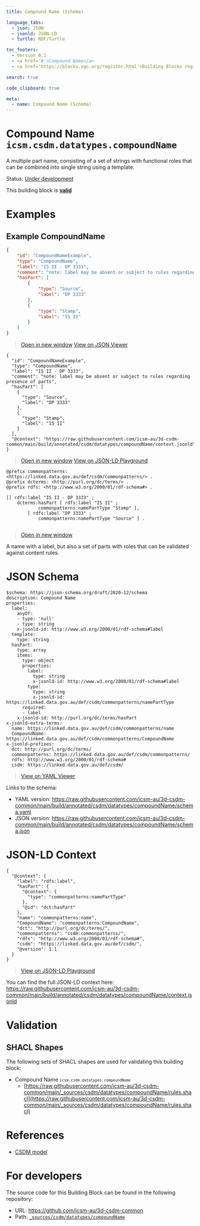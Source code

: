 ```yaml
---
title: Compound Name (Schema)

language_tabs:
  - json: JSON
  - jsonld: JSON-LD
  - turtle: RDF/Turtle

toc_footers:
  - Version 0.1
  - <a href='#'>Compound Name</a>
  - <a href='https://blocks.ogc.org/register.html'>Building Blocks register</a>

search: true

code_clipboard: true

meta:
  - name: Compound Name (Schema)
---
```



# Compound Name `icsm.csdm.datatypes.compoundName`

A multiple part name, consisting of a set of strings with functional roles that can be combined into single string using a template.

<p class="status">
    <span data-rainbow-uri="http://www.opengis.net/def/status">Status</span>:
    <a href="http://www.opengis.net/def/status/under-development" target="_blank" data-rainbow-uri>Under development</a>
</p>

<aside class="success">
This building block is <strong><a href="https://github.com/icsm-au/3d-csdm-common/blob/main/build/tests/csdm/datatypes/compoundName/" target="_blank">valid</a></strong>
</aside>

# Examples

## Example CompoundName



```json
{
    "id": "CompoundNameExample",
    "type": "CompoundName",
    "label": "IS II - DP 3333",
    "comment": "note: label may be absent or subject to rules regarding presence of parts",
    "hasPart": [
        {
            "type": "Source",
            "label": "DP 3333"
        },
        {
            "type": "Stamp",
            "label": "IS II"
        }
    ]
}
```

<blockquote class="lang-specific json">
  <p class="example-links">
    <a target="_blank" href="https://raw.githubusercontent.com/icsm-au/3d-csdm-common/main/build/tests/csdm/datatypes/compoundName/example_1_1.json">Open in new window</a>
    <a target="_blank" href="https://avillar.github.io/TreedocViewer/?dataParser=json&amp;dataUrl=https%3A%2F%2Fraw.githubusercontent.com%2Ficsm-au%2F3d-csdm-common%2Fmain%2Fbuild%2Ftests%2Fcsdm%2Fdatatypes%2FcompoundName%2Fexample_1_1.json&amp;expand=2&amp;option=%7B%22showTable%22%3A+false%7D">View on JSON Viewer</a></p>
</blockquote>




```jsonld
{
  "id": "CompoundNameExample",
  "type": "CompoundName",
  "label": "IS II - DP 3333",
  "comment": "note: label may be absent or subject to rules regarding presence of parts",
  "hasPart": [
    {
      "type": "Source",
      "label": "DP 3333"
    },
    {
      "type": "Stamp",
      "label": "IS II"
    }
  ],
  "@context": "https://raw.githubusercontent.com/icsm-au/3d-csdm-common/main/build/annotated/csdm/datatypes/compoundName/context.jsonld"
}
```

<blockquote class="lang-specific jsonld">
  <p class="example-links">
    <a target="_blank" href="https://raw.githubusercontent.com/icsm-au/3d-csdm-common/main/build/tests/csdm/datatypes/compoundName/example_1_1.jsonld">Open in new window</a>
    <a target="_blank" href="https://json-ld.org/playground/#json-ld=https%3A%2F%2Fraw.githubusercontent.com%2Ficsm-au%2F3d-csdm-common%2Fmain%2Fbuild%2Ftests%2Fcsdm%2Fdatatypes%2FcompoundName%2Fexample_1_1.jsonld">View on JSON-LD Playground</a>
</blockquote>




```turtle
@prefix commonpatterns: <https://linked.data.gov.au/def/csdm/commonpatterns/> .
@prefix dcterms: <http://purl.org/dc/terms/> .
@prefix rdfs: <http://www.w3.org/2000/01/rdf-schema#> .

[] rdfs:label "IS II - DP 3333" ;
    dcterms:hasPart [ rdfs:label "IS II" ;
            commonpatterns:namePartType "Stamp" ],
        [ rdfs:label "DP 3333" ;
            commonpatterns:namePartType "Source" ] .


```

<blockquote class="lang-specific turtle">
  <p class="example-links">
    <a target="_blank" href="https://raw.githubusercontent.com/icsm-au/3d-csdm-common/main/build/tests/csdm/datatypes/compoundName/example_1_1.ttl">Open in new window</a>
</blockquote>


A name with a label, but also a set of parts with roles that can be validated against content rules.


# JSON Schema

```yaml--schema
$schema: https://json-schema.org/draft/2020-12/schema
description: Compound Name
properties:
  label:
    anyOf:
    - type: 'null'
    - type: string
    x-jsonld-id: http://www.w3.org/2000/01/rdf-schema#label
  template:
    type: string
  hasPart:
    type: array
    items:
      type: object
      properties:
        label:
          type: string
          x-jsonld-id: http://www.w3.org/2000/01/rdf-schema#label
        type:
          type: string
          x-jsonld-id: https://linked.data.gov.au/def/csdm/commonpatterns/namePartType
      required:
      - label
    x-jsonld-id: http://purl.org/dc/terms/hasPart
x-jsonld-extra-terms:
  name: https://linked.data.gov.au/def/csdm/commonpatterns/name
  CompoundName: https://linked.data.gov.au/def/csdm/commonpatterns/CompoundName
x-jsonld-prefixes:
  dct: http://purl.org/dc/terms/
  commonpatterns: https://linked.data.gov.au/def/csdm/commonpatterns/
  rdfs: http://www.w3.org/2000/01/rdf-schema#
  csdm: https://linked.data.gov.au/def/csdm/

```

> <a target="_blank" href="https://avillar.github.io/TreedocViewer/?dataParser=yaml&amp;dataUrl=https%3A%2F%2Fraw.githubusercontent.com%2Ficsm-au%2F3d-csdm-common%2Fmain%2Fbuild%2Fannotated%2Fcsdm%2Fdatatypes%2FcompoundName%2Fschema.yaml&amp;expand=2&amp;option=%7B%22showTable%22%3A+false%7D">View on YAML Viewer</a>

Links to the schema:

* YAML version: <a href="https://raw.githubusercontent.com/icsm-au/3d-csdm-common/main/build/annotated/csdm/datatypes/compoundName/schema.yaml" target="_blank">https://raw.githubusercontent.com/icsm-au/3d-csdm-common/main/build/annotated/csdm/datatypes/compoundName/schema.yaml</a>
* JSON version: <a href="https://raw.githubusercontent.com/icsm-au/3d-csdm-common/main/build/annotated/csdm/datatypes/compoundName/schema.json" target="_blank">https://raw.githubusercontent.com/icsm-au/3d-csdm-common/main/build/annotated/csdm/datatypes/compoundName/schema.json</a>


# JSON-LD Context

```json--ldContext
{
  "@context": {
    "label": "rdfs:label",
    "hasPart": {
      "@context": {
        "type": "commonpatterns:namePartType"
      },
      "@id": "dct:hasPart"
    },
    "name": "commonpatterns:name",
    "CompoundName": "commonpatterns:CompoundName",
    "dct": "http://purl.org/dc/terms/",
    "commonpatterns": "csdm:commonpatterns/",
    "rdfs": "http://www.w3.org/2000/01/rdf-schema#",
    "csdm": "https://linked.data.gov.au/def/csdm/",
    "@version": 1.1
  }
}
```

> <a target="_blank" href="https://json-ld.org/playground/#json-ld=https%3A%2F%2Fraw.githubusercontent.com%2Ficsm-au%2F3d-csdm-common%2Fmain%2Fbuild%2Fannotated%2Fcsdm%2Fdatatypes%2FcompoundName%2Fcontext.jsonld">View on JSON-LD Playground</a>

You can find the full JSON-LD context here:
<a href="https://raw.githubusercontent.com/icsm-au/3d-csdm-common/main/build/annotated/csdm/datatypes/compoundName/context.jsonld" target="_blank">https://raw.githubusercontent.com/icsm-au/3d-csdm-common/main/build/annotated/csdm/datatypes/compoundName/context.jsonld</a>

# Validation

## SHACL Shapes

The following sets of SHACL shapes are used for validating this building block:

* Compound Name <small><code>icsm.csdm.datatypes.compoundName</code></small>
  * [https://raw.githubusercontent.com/icsm-au/3d-csdm-common/main/_sources/csdm/datatypes/compoundName/rules.shacl](https://raw.githubusercontent.com/icsm-au/3d-csdm-common/main/_sources/csdm/datatypes/compoundName/rules.shacl)

# References

* [CSDM model](https://github.com/icsm-au/3d-csdm)

# For developers

The source code for this Building Block can be found in the following repository:

* URL: <a href="https://github.com/icsm-au/3d-csdm-common" target="_blank">https://github.com/icsm-au/3d-csdm-common</a>
* Path:
<code><a href="https://github.com/icsm-au/3d-csdm-common/blob/HEAD/_sources/csdm/datatypes/compoundName" target="_blank">_sources/csdm/datatypes/compoundName</a></code>


